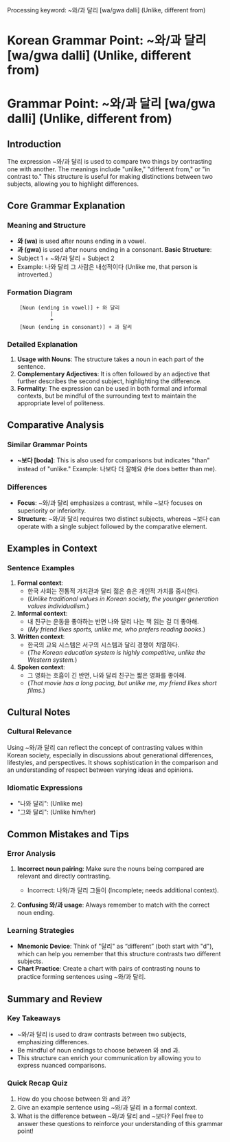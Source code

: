 Processing keyword: ~와/과 달리 [wa/gwa dalli] (Unlike, different from)
# Korean Grammar Point: ~와/과 달리 [wa/gwa dalli] (Unlike, different from)
# Grammar Point: ~와/과 달리 [wa/gwa dalli] (Unlike, different from)
## Introduction
The expression ~와/과 달리 is used to compare two things by contrasting one with another. The meanings include "unlike," "different from," or "in contrast to." This structure is useful for making distinctions between two subjects, allowing you to highlight differences.
## Core Grammar Explanation
### Meaning and Structure
- **와 (wa)** is used after nouns ending in a vowel.
- **과 (gwa)** is used after nouns ending in a consonant.
**Basic Structure**: 
- Subject 1 + ~와/과 달리 + Subject 2
- Example: 나와 달리 그 사람은 내성적이다 (Unlike me, that person is introverted.)
### Formation Diagram
```plaintext
    [Noun (ending in vowel)] + 와 달리
              |
              + 
    [Noun (ending in consonant)] + 과 달리
```
### Detailed Explanation
1. **Usage with Nouns**: The structure takes a noun in each part of the sentence. 
2. **Complementary Adjectives**: It is often followed by an adjective that further describes the second subject, highlighting the difference.
3. **Formality**: The expression can be used in both formal and informal contexts, but be mindful of the surrounding text to maintain the appropriate level of politeness.
## Comparative Analysis
### Similar Grammar Points
- **~보다 [boda]**: This is also used for comparisons but indicates "than" instead of "unlike." Example: 나보다 더 잘해요 (He does better than me).
  
### Differences
- **Focus**: ~와/과 달리 emphasizes a contrast, while ~보다 focuses on superiority or inferiority.
- **Structure**: ~와/과 달리 requires two distinct subjects, whereas ~보다 can operate with a single subject followed by the comparative element.
## Examples in Context
### Sentence Examples
1. **Formal context**:
   - 한국 사회는 전통적 가치관과 달리 젊은 층은 개인적 가치를 중시한다.
   - (*Unlike traditional values in Korean society, the younger generation values individualism.*)
2. **Informal context**:
   - 내 친구는 운동을 좋아하는 반면 나와 달리 나는 책 읽는 걸 더 좋아해.
   - (*My friend likes sports, unlike me, who prefers reading books.*)
3. **Written context**:
   - 한국의 교육 시스템은 서구의 시스템과 달리 경쟁이 치열하다.
   - (*The Korean education system is highly competitive, unlike the Western system.*)
4. **Spoken context**:
   - 그 영화는 호흡이 긴 반면, 나와 달리 친구는 짧은 영화를 좋아해.
   - (*That movie has a long pacing, but unlike me, my friend likes short films.*)
## Cultural Notes
### Cultural Relevance
Using ~와/과 달리 can reflect the concept of contrasting values within Korean society, especially in discussions about generational differences, lifestyles, and perspectives. It shows sophistication in the comparison and an understanding of respect between varying ideas and opinions.
### Idiomatic Expressions
- "나와 달리": (Unlike me)
- "그와 달리": (Unlike him/her)
## Common Mistakes and Tips
### Error Analysis
1. **Incorrect noun pairing**: Make sure the nouns being compared are relevant and directly contrasting.
   - Incorrect: 나와/과 달리 그들이 (Incomplete; needs additional context).
  
2. **Confusing 와/과 usage**: Always remember to match with the correct noun ending.
### Learning Strategies
- **Mnemonic Device**: Think of "달리" as “different” (both start with "d"), which can help you remember that this structure contrasts two different subjects.
- **Chart Practice**: Create a chart with pairs of contrasting nouns to practice forming sentences using ~와/과 달리.
## Summary and Review
### Key Takeaways
- ~와/과 달리 is used to draw contrasts between two subjects, emphasizing differences.
- Be mindful of noun endings to choose between 와 and 과.
- This structure can enrich your communication by allowing you to express nuanced comparisons.
### Quick Recap Quiz
1. How do you choose between 와 and 과?
2. Give an example sentence using ~와/과 달리 in a formal context.
3. What is the difference between ~와/과 달리 and ~보다?
Feel free to answer these questions to reinforce your understanding of this grammar point!
